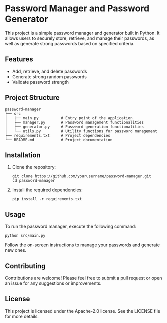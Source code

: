 # Password Manager and Password Generator

This project is a simple password manager and generator built in Python. It allows users to securely store, retrieve, and manage their passwords, as well as generate strong passwords based on specified criteria.

## Features

- Add, retrieve, and delete passwords
- Generate strong random passwords
- Validate password strength

## Project Structure

```
password-manager
├── src
│   ├── main.py          # Entry point of the application
│   ├── manager.py       # Password management functionalities
│   ├── generator.py     # Password generation functionalities
│   └── utils.py         # Utility functions for password management
├── requirements.txt     # Project dependencies
└── README.md            # Project documentation
```

## Installation

1. Clone the repository:
   ```
   git clone https://github.com/yourusername/password-manager.git
   cd password-manager
   ```

2. Install the required dependencies:
   ```
   pip install -r requirements.txt
   ```

## Usage

To run the password manager, execute the following command:
```
python src/main.py
```

Follow the on-screen instructions to manage your passwords and generate new ones.

## Contributing

Contributions are welcome! Please feel free to submit a pull request or open an issue for any suggestions or improvements.

## License

This project is licensed under the Apache-2.0 license. See the LICENSE file for more details.